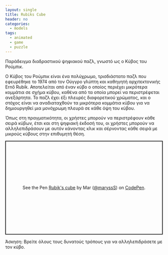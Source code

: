 ```yaml
---
layout: single
title: Rubiks Cube
header: no
categories:
  - models
tags:
  - animated
  - game
  - puzzle
---
```


Παράδειγμα διαδραστικού ψηφιακού παζλ, γνωστό ως o Κύβος του Ρούμπικ.  

Ο Κύβος του Ρούμπικ είναι ένα πολύχρωμο, τρισδιάστατο παζλ που εφευρέθηκε το 1974 από τον Ούγγρο γλύπτη και καθηγητή αρχιτεκτονικής Ernő Rubik. Αποτελείται από έναν κύβο ο οποίος περιέχει μικρότερα κομμάτια σε σχήμα κύβου, καθένα από τα οποία μπορεί να περιστρέφεται ανεξάρτητα. 
Το παζλ έχει έξι πλευρές διαφορετικού χρώματος, και ο στόχος είναι να αναδιαταχθούν τα μικρότερα κομμάτια κύβου για να δημιουργηθεί μια μονόχρωμη πλευρά σε κάθε όψη του κύβου.  

Όπως στη πραγματικότητα, οι χρήστες μπορούν να περιστρέφουν κάθε σειρά κύβων, έτσι και στη ψηφιακή έκδοσή του, οι χρήστες μπορούν να αλληλεπιδράσουν με αυτόν κάνοντας κλικ και σέρνοντας κάθε σειρά με μικρούς κύβους στην επιθυμητή θέση.  


<p class="codepen" data-height="300" data-theme-id="dark" data-default-tab="html,result" data-slug-hash="qBMWWad" data-editable="true" data-user="maryssS" style="height: 300px; box-sizing: border-box; display: flex; align-items: center; justify-content: center; border: 2px solid; margin: 1em 0; padding: 1em;">
  <span>See the Pen <a href="https://codepen.io/maryssS/pen/qBMWWad">
  Rubik's cube</a> by Mar (<a href="https://codepen.io/maryssS">@maryssS</a>)
  on <a href="https://codepen.io">CodePen</a>.</span>
</p>
<script async src="https://cpwebassets.codepen.io/assets/embed/ei.js"></script>  

Άσκηση: Βρείτε όλους τους δυνατούς τρόπους για να αλληλεπιδράσετε με τον κύβο.
